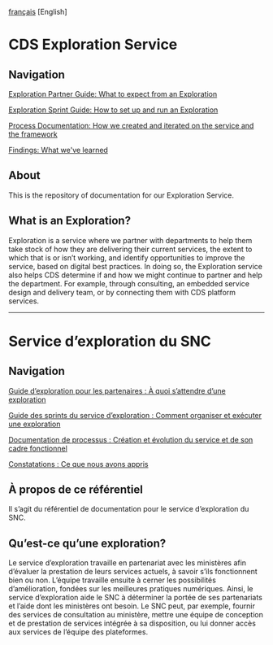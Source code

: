 [français](#Service-d’exploration-du-SNC) 
[English]

# CDS Exploration Service 

## Navigation 

[Exploration Partner Guide: What to expect from an Exploration](https://github.com/cds-snc/exploration-documentation/blob/main/Partner-Guide.md)

[Exploration Sprint Guide: How to set up and run an Exploration](https://github.com/cds-snc/exploration-documentation/blob/main/Exploration-sprint-guide.md) 

[Process Documentation: How we created and iterated on the service and the framework](https://github.com/cds-snc/exploration-documentation/blob/main/Process-documentation.md) 

[Findings: What we've learned](https://github.com/cds-snc/exploration-documentation/blob/main/Findings-what-we've-learned.md)

## About
This is the repository of documentation for our Exploration Service. 

## What is an Exploration? 

Exploration is a service where we partner with departments to help them take stock of how they are delivering their current services, the extent to which that is or isn’t working, and identify opportunities to improve the service, based on digital best practices. In doing so, the Exploration service also helps CDS determine if and how we might continue to partner and help the department. For example, through consulting, an embedded service design and delivery team, or by connecting them with CDS platform services. 

---

# Service d’exploration du SNC 

## Navigation 

[Guide d’exploration pour les partenaires : À quoi s’attendre d’une exploration](https://github.com/cds-snc/exploration-documentation/blob/main/Partner-Guide.md)

[Guide des sprints du service d’exploration : Comment organiser et exécuter une exploration](https://github.com/cds-snc/exploration-documentation/blob/main/Exploration-sprint-guide.md) 

[Documentation de processus : Création et évolution du service et de son cadre fonctionnel](https://github.com/cds-snc/exploration-documentation/blob/main/Process-documentation.md) 

[Constatations : Ce que nous avons appris](https://github.com/cds-snc/exploration-documentation/blob/main/Findings-what-we've-learned.md)

## À propos de ce référentiel
Il s’agit du référentiel de documentation pour le service d’exploration du SNC. 

## Qu’est-ce qu’une exploration? 

Le service d’exploration travaille en partenariat avec les ministères afin d’évaluer la prestation de leurs services actuels, à savoir s’ils fonctionnent bien ou non. L’équipe travaille ensuite à cerner les possibilités d’amélioration, fondées sur les meilleures pratiques numériques. Ainsi, le service d’exploration aide le SNC à déterminer la portée de ses partenariats et l’aide dont les ministères ont besoin. Le SNC peut, par exemple, fournir des services de consultation au ministère, mettre une équipe de conception et de prestation de services intégrée à sa disposition, ou lui donner accès aux services de l’équipe des plateformes. 

